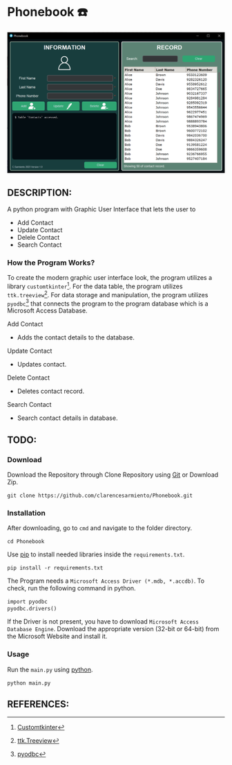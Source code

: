 # Phonebook ☎️
![interface](https://github.com/clarencesarmiento/Phonebook/blob/b89d674ce545ad5da284b94173f87d9b476d1750/Images/Interface.png)

## DESCRIPTION:
A python program with Graphic User Interface that lets the user to
- Add Contact
- Update Contact
- Delele Contact
- Search Contact
### How the Program Works?
To create the modern graphic user interface look, the program utilizes a library `customtkinter`[^1]. For the data table, the program utilizes `ttk.treeview`[^2].
For data storage and manipulation, the program utilizes `pyodbc`[^3] that connects the program to the program database which is a Microsoft Access Database.

Add Contact
- Adds the contact details to the database.

Update Contact
- Updates contact.

Delete Contact
- Deletes contact record.

Search Contact
- Search contact details in database.

## TODO:
### Download
Download the Repository through Clone Repository using [Git](https://git-scm.com/downloads) or Download Zip.
```
git clone https://github.com/clarencesarmiento/Phonebook.git
```
### Installation
After downloading, go to `cmd` and navigate to the folder directory.
```
cd Phonebook
```
Use [pip](https://pip.pypa.io/en/stable/) to install needed libraries inside
the `requirements.txt`.
```
pip install -r requirements.txt
```
The Program needs a `Microsoft Access Driver (*.mdb, *.accdb)`. To check, run the following command in python.
```
import pyodbc
pyodbc.drivers()
```
If the Driver is not present, you have to download `Microsoft Access Database Engine`. 
Download the appropriate version (32-bit or 64-bit) from the Microsoft Website and install it.
### Usage
Run the `main.py` using [python](https://www.python.org/).
```
python main.py
```
## REFERENCES:
[^1]: [Customtkinter](https://github.com/tomschimansky/customtkinter)
[^2]: [ttk.Treeview](http://tkdocs.com/shipman/ttk-Treeview.html)
[^3]: [pyodbc](https://pypi.org/project/pyodbc/)
